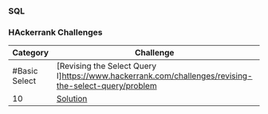 ### SQL

### HAckerrank Challenges
Category| Challenge| Points | Solution
-------- | -------- | -------- | --------
#Basic Select| [Revising the Select Query I]https://www.hackerrank.com/challenges/revising-the-select-query/problem 
| 10| [Solution](https://github.com/DaniAngelov/SQL-/blob/master/HackerRank%20SQL/Basic%20Select/Revising%20the%20Select%20Query%20I.txt)

